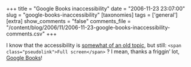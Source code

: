 +++
title = "Google Books inaccessibility"
date = "2006-11-23 23:07:00"
slug = "google-books-inaccessibility"
[taxonomies]
tags = ['general']
[extra]
show_comments = "false"
comments_file = "/content/blog/2006/11/2006-11-23-google-books-inaccessibility-comments.csv"
+++

I know that the accessibility is [somewhat of an old topic](http://diveintomark.org/archives/2004/04/10/gmail-accessibility), but still: `<span class="pseudolink">Full screen</span>` ? I mean, thanks a friggin’ lot, [Google Books](http://books.google.com/books?vid=ISBN0125184069&id=o1IqPH0a2fYC&pg=RA1-PA298&lpg=RA1-PA298&ots=J_D8DektNm&dq=design+of+everyday+things&sig=s1XuqfrhW-yje6wYIt9kHdUogr4#PPP1,M1)!
